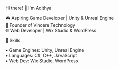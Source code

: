 Hi there! 👋 I'm Adithya

🎮 Aspiring Game Developer | Unity & Unreal Engine</br>
🏢 Founder of Vincere Technology</br>
🌐 Web Developer | Wix Studio & WordPress</br>

🔧 Skills

• Game Engines: Unity, Unreal Engine</br>
• Languages: C#, C++, JavaScript</br>
• Web Dev: Wix Studio, WordPress</br>
